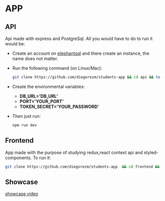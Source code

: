#   APP
## API
Api made with express and PostgreSql. All you would have to do to run it would be: 
* Create an account on [elephantsql](https://www.elephantsql.com/) and there create an instance, the name does not matter.
* Run the following command (on Linux/Mac):
    ```bash
    git clone https://github.com/diegorezm/students-app && cd api && touch .env
    ```
* Create the environmental variables:
  * **DB_URL='DB_URL'**
  * **PORT='YOUR_PORT'**
  * **TOKEN_SECRET='YOUR_PASSWORD'**

* Then just run:
    ```bash
    npm run dev
    ```


## Frontend
App made with the purpose of studying redux,react context api and styled-components.
To run it:

```bash
git clone https://github.com/diegorezm/students-app  && cd frontend && npm i && npm run dev
```

## Showcase
[showcase video](https://www.youtube.com/watch?v=wfkdfHMkows)
